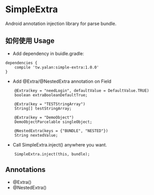 # SimpleExtra
Android annotation injection library for parse bundle.


## 如何使用 Usage

 - Add dependency in buidle.gradle:

```
dependencies {
    compile 'tw.yalan:simple-extra:1.0.0'
}
```

 - Add @Extra/@NestedExtra annotation on Field
```
    @Extra(key = "needLogin", defaultValue = DefaultValue.TRUE)
    boolean extraBooleanDefaultTrue;
    
    @Extra(key = "TESTStringArray")
    String[] testStringArray;
    
    @Extra(key = "DemoObject")
    DemoObjectParcelable singleObject;
    
    @NestedExtra(keys = {"BUNDLE", "NESTED"})
    String nextedValue;
```
 - Call SimpleExtra.inject() anywhere you want.
```
    SimpleExtra.inject(this, bundle);
```

## Annotations

 - @Extra()
 - @NestedExtra()